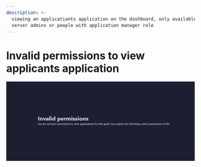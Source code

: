 ```yaml
---
description: >-
  viewing an applicatiants application on the dashboard, only available to
  server admins or people with application manager role
---
```


# Invalid permissions to view applicants application

![](<../../.gitbook/assets/image (2).png>)
